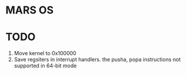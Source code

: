 # MARS OS    
    
# TODO
1. Move kernel to 0x100000
2. Save regsiters in interrupt handlers. the pusha, popa instructions not supported in 64-bit mode
